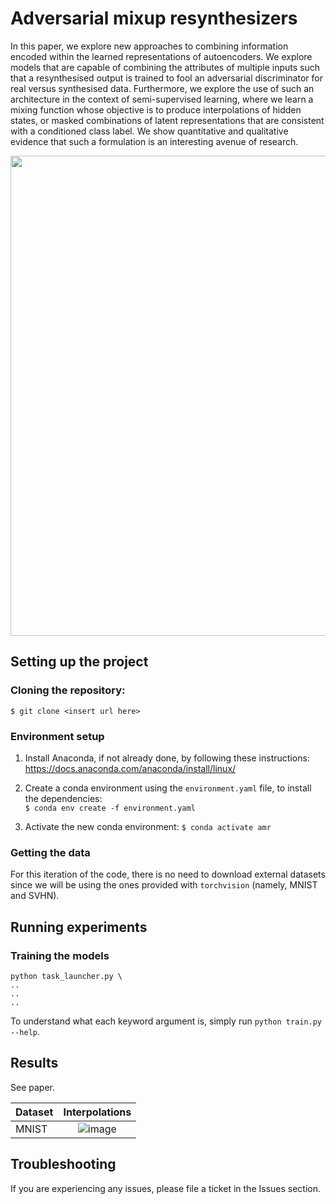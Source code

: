 # Adversarial mixup resynthesizers

In this paper, we explore new approaches to combining information encoded within the learned representations of autoencoders. We explore models that are capable of combining the attributes of multiple inputs such that a resynthesised output is trained to fool an adversarial discriminator for real versus synthesised data. Furthermore, we explore the use of such an architecture in the context of semi-supervised learning, where we learn a mixing function whose objective is to produce interpolations of hidden states, or masked combinations of latent representations that are consistent with a conditioned class label. We show quantitative and qualitative evidence that such a formulation is an interesting avenue of research.

<img src="https://user-images.githubusercontent.com/2417792/57037002-ef8a8a80-6c23-11e9-9ecd-51582cd91258.png" width=768px />

## Setting up the project

### Cloning the repository:
`$ git clone <insert url here>`

### Environment setup

1. Install Anaconda, if not already done, by following these instructions:
https://docs.anaconda.com/anaconda/install/linux/  

2. Create a conda environment using the `environment.yaml` file, to install the dependencies:  
`$ conda env create -f environment.yaml`

3. Activate the new conda environment:
`$ conda activate amr`

### Getting the data

For this iteration of the code, there is no need to download external datasets since we will be using the ones provided with `torchvision` (namely, MNIST and SVHN).

## Running experiments

### Training the models

```
python task_launcher.py \
..
..
..
```

To understand what each keyword argument is, simply run `python train.py --help`.

## Results

See paper.

| Dataset       | Interpolations|
| ------------- |:-------------:|
| MNIST         | ![image](https://user-images.githubusercontent.com/2417792/57098483-3641b880-6ce8-11e9-9b46-3dbb71f0094b.png) |

## Troubleshooting

If you are experiencing any issues, please file a ticket in the Issues section.
